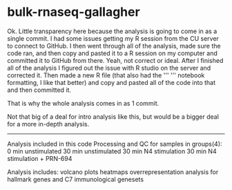# bulk-rnaseq-gallagher
Ok. Little transparency here because the analysis is going to come in as a single commit.
I had some issues getting my R session from the CU server to connect to GitHub. I then went through all of the analysis, made sure the code ran, and then copy and pasted it to a R session on my computer and committed it to GitHub from there. Yeah, not correct or ideal.
After I finished all of the analysis I figured out the issue with R studio on the server and corrected it. Then made a new R file (that also had the ''' ''' notebook formatting, I like that better) and copy and pasted all of the code into that and then committed it. 

That is why the whole analysis comes in as 1 commit.

Not that big of a deal for intro analysis like this, but would be a bigger deal for a more in-depth analysis.

---------------------------------------------------

Analysis included in this code
Processing and QC for samples in groups(4):
0   min unstimulated
30  min unstimulated
30  min N4 stimulation
30  min N4 stimulation + PRN-694

Analysis includes:
volcano plots
heatmaps
overrepresentation analysis for hallmark genes and C7 immunological genesets
